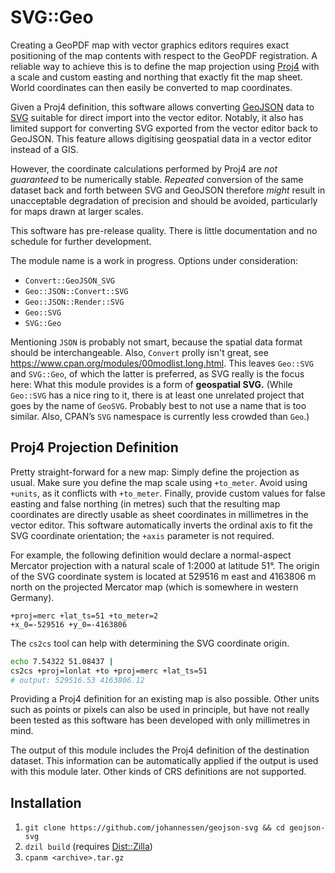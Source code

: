SVG::Geo
========

Creating a GeoPDF map with vector graphics editors requires exact positioning
of the map contents with respect to the GeoPDF registration. A reliable way to
achieve this is to define the map projection using [Proj4][] with a scale and
custom easting and northing that exactly fit the map sheet. World coordinates
can then easily be converted to map coordinates.

Given a Proj4 definition, this software allows converting [GeoJSON][] data to
[SVG][] suitable for direct import into the vector editor. Notably, it also
has limited support for converting SVG exported from the vector editor back
to GeoJSON. This feature allows digitising geospatial data in a vector editor
instead of a GIS.

However, the coordinate calculations performed by Proj4 are *not guaranteed*
to be numerically stable. *Repeated* conversion of the same dataset back
and forth between SVG and GeoJSON therefore *might* result in unacceptable
degradation of precision and should be avoided, particularly for maps drawn
at larger scales.

This software has pre-release quality. There is little documentation and no
schedule for further development.

The module name is a work in progress. Options under consideration:
- `Convert::GeoJSON_SVG`
- `Geo::JSON::Convert::SVG`
- `Geo::JSON::Render::SVG`
- `Geo::SVG`
- `SVG::Geo`

Mentioning `JSON` is probably not smart, because the spatial data format
should be interchangeable. Also, `Convert` prolly isn't great, see
<https://www.cpan.org/modules/00modlist.long.html>. This leaves `Geo::SVG`
and `SVG::Geo`, of which the latter is preferred, as SVG really is the focus
here: What this module provides is a form of **geospatial SVG.** (While
`Geo::SVG` has a nice ring to it, there is at least one unrelated project that
goes by the name of `GeoSVG`. Probably best to not use a name that is too
similar. Also, CPAN’s `SVG` namespace is currently less crowded than `Geo`.)

[Proj4]: https://proj4.org/
[GeoJSON]: http://geojson.org/geojson-spec.html
[SVG]: https://www.w3.org/Graphics/SVG/


Proj4 Projection Definition
---------------------------

Pretty straight-forward for a new map: Simply define the projection as usual.
Make sure you define the map scale using `+to_meter`. Avoid using `+units`,
as it conflicts with `+to_meter`. Finally, provide custom values for false
easting and false northing (in metres) such that the resulting map coordinates
are directly usable as sheet coordinates in millimetres in the vector editor.
This software automatically inverts the ordinal axis to fit the SVG coordinate
orientation; the `+axis` parameter is not required.

For example, the following definition would declare a normal-aspect Mercator
projection with a natural scale of 1:2000 at latitude 51°. The origin of the
SVG coordinate system is located at 529516 m east and 4163806 m north on the
projected Mercator map (which is somewhere in western Germany).

	+proj=merc +lat_ts=51 +to_meter=2
	+x_0=-529516 +y_0=-4163806

The `cs2cs` tool can help with determining the SVG coordinate origin.

```sh
echo 7.54322 51.08437 |
cs2cs +proj=lonlat +to +proj=merc +lat_ts=51
# output: 529516.53 4163806.12
```

Providing a Proj4 definition for an existing map is also possible. Other units
such as points or pixels can also be used in principle, but have not really
been tested as this software has been developed with only millimetres in mind.

The output of this module includes the Proj4 definition of the destination
dataset. This information can be automatically applied if the output is used
with this module later. Other kinds of CRS definitions are not supported.


Installation
------------

 1. `git clone https://github.com/johannessen/geojson-svg && cd geojson-svg`
 2. `dzil build` (requires [Dist::Zilla][])
 3. `cpanm <archive>.tar.gz`

[Dist::Zilla]: https://metacpan.org/release/Dist-Zilla

